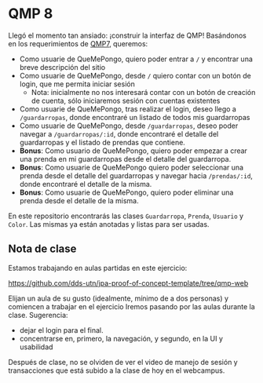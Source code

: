 QMP 8
====

Llegó el momento tan ansiado: ¡construir la interfaz de QMP! Basándonos en los requerimientos de [QMP7](https://docs.google.com/document/d/1ERlDghk47Yc1_V1SQ7oCnZAC4bubHx7ZhQXS3naKMJA/edit), queremos:

* Como usuarie de QueMePongo, quiero poder entrar a `/` y encontrar una breve descripción del sitio
* Como usuarie de QueMePongo, desde `/` quiero contar con un botón de login, que me permita iniciar sesión
  * Nota: inicialmente no nos interesará contar con un botón de creación de cuenta, sólo iniciaremos sesión con cuentas existentes
* Como usuarie de QueMePongo, tras realizar el login, deseo llego a `/guardarropas`, donde encontraré un listado de todos mis guardarropas
* Como usuarie de QueMePongo, desde `/guardarropas`, deseo poder navegar a `/guardarropas/:id`, donde encontraré el detalle del guardarropas y el listado de prendas que contiene.
* **Bonus**:  Como usuario de QueMePongo, quiero poder empezar a crear una prenda en mi guardarropas desde el detalle del guardarropa.
* **Bonus**: Como usuarie de QueMePongo quiero poder seleccionar una prenda desde el detalle del guardarropas y navegar hacia `/prendas/:id`, donde encontraré el detalle de la misma.
* **Bonus**: Como usuarie de QueMePongo, quiero poder eliminar una prenda desde el detalle de la misma.

En este repositorio encontrarás las clases `Guardarropa`, `Prenda`, `Usuario` y `Color`. Las mismas ya están anotadas y listas para ser usadas.

## Nota de clase

Estamos trabajando en aulas partidas en este ejercicio:

https://github.com/dds-utn/jpa-proof-of-concept-template/tree/qmp-web

Elijan un aula de su gusto (idealmente, mínimo de a dos personas) y comiencen a trabajar en el ejercicio
Iremos pasando por las aulas durante la clase.
Sugerencia:
  - dejar el login para el final.
  - concentrarse en, primero, la navegación, y segundo, en la UI y usabilidad

Después de clase, no se olviden de ver el video de manejo de sesión y transacciones
que está subido a la clase de hoy en el webcampus. 

